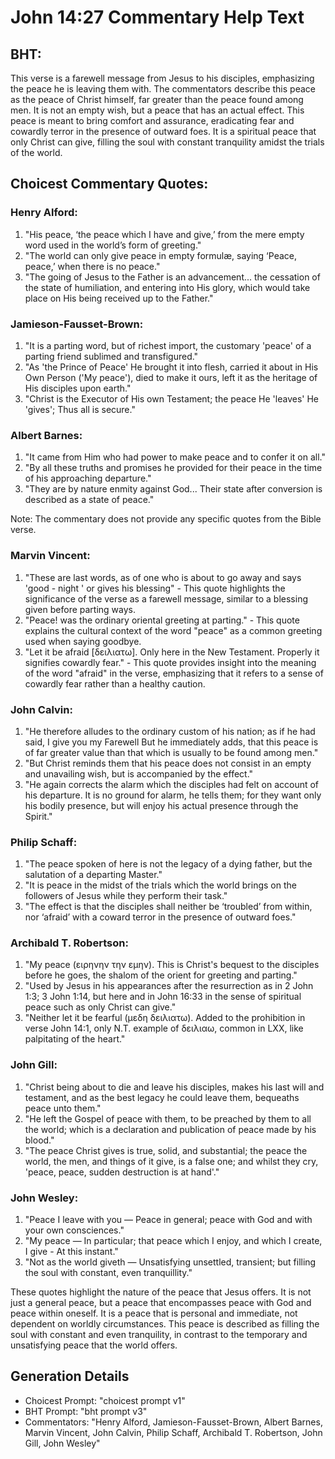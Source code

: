 # John 14:27 Commentary Help Text

## BHT:
This verse is a farewell message from Jesus to his disciples, emphasizing the peace he is leaving them with. The commentators describe this peace as the peace of Christ himself, far greater than the peace found among men. It is not an empty wish, but a peace that has an actual effect. This peace is meant to bring comfort and assurance, eradicating fear and cowardly terror in the presence of outward foes. It is a spiritual peace that only Christ can give, filling the soul with constant tranquility amidst the trials of the world.

## Choicest Commentary Quotes:
### Henry Alford:
1. "His peace, ‘the peace which I have and give,’ from the mere empty word used in the world’s form of greeting." 
2. "The world can only give peace in empty formulæ, saying ‘Peace, peace,’ when there is no peace."
3. "The going of Jesus to the Father is an advancement... the cessation of the state of humiliation, and entering into His glory, which would take place on His being received up to the Father."

### Jamieson-Fausset-Brown:
1. "It is a parting word, but of richest import, the customary 'peace' of a parting friend sublimed and transfigured."
2. "As 'the Prince of Peace' He brought it into flesh, carried it about in His Own Person ('My peace'), died to make it ours, left it as the heritage of His disciples upon earth."
3. "Christ is the Executor of His own Testament; the peace He 'leaves' He 'gives'; Thus all is secure."

### Albert Barnes:
1. "It came from Him who had power to make peace and to confer it on all."
2. "By all these truths and promises he provided for their peace in the time of his approaching departure."
3. "They are by nature enmity against God... Their state after conversion is described as a state of peace."

Note: The commentary does not provide any specific quotes from the Bible verse.

### Marvin Vincent:
1. "These are last words, as of one who is about to go away and says 'good - night ' or gives his blessing" - This quote highlights the significance of the verse as a farewell message, similar to a blessing given before parting ways.
2. "Peace! was the ordinary oriental greeting at parting." - This quote explains the cultural context of the word "peace" as a common greeting used when saying goodbye.
3. "Let it be afraid [δειλιατω]. Only here in the New Testament. Properly it signifies cowardly fear." - This quote provides insight into the meaning of the word "afraid" in the verse, emphasizing that it refers to a sense of cowardly fear rather than a healthy caution.

### John Calvin:
1. "He therefore alludes to the ordinary custom of his nation; as if he had said, I give you my Farewell But he immediately adds, that this peace is of far greater value than that which is usually to be found among men."
2. "But Christ reminds them that his peace does not consist in an empty and unavailing wish, but is accompanied by the effect."
3. "He again corrects the alarm which the disciples had felt on account of his departure. It is no ground for alarm, he tells them; for they want only his bodily presence, but will enjoy his actual presence through the Spirit."

### Philip Schaff:
1. "The peace spoken of here is not the legacy of a dying father, but the salutation of a departing Master."
2. "It is peace in the midst of the trials which the world brings on the followers of Jesus while they perform their task."
3. "The effect is that the disciples shall neither be ‘troubled’ from within, nor ‘afraid’ with a coward terror in the presence of outward foes."

### Archibald T. Robertson:
1. "My peace (ειρηνην την εμην). This is Christ's bequest to the disciples before he goes, the shalom of the orient for greeting and parting."
2. "Used by Jesus in his appearances after the resurrection as in 2 John 1:3; 3 John 1:14, but here and in John 16:33 in the sense of spiritual peace such as only Christ can give."
3. "Neither let it be fearful (μεδη δειλιατω). Added to the prohibition in verse John 14:1, only N.T. example of δειλιαω, common in LXX, like palpitating of the heart."

### John Gill:
1. "Christ being about to die and leave his disciples, makes his last will and testament, and as the best legacy he could leave them, bequeaths peace unto them."
2. "He left the Gospel of peace with them, to be preached by them to all the world; which is a declaration and publication of peace made by his blood."
3. "The peace Christ gives is true, solid, and substantial; the peace the world, the men, and things of it give, is a false one; and whilst they cry, 'peace, peace, sudden destruction is at hand'."

### John Wesley:
1. "Peace I leave with you — Peace in general; peace with God and with your own consciences."
2. "My peace — In particular; that peace which I enjoy, and which I create, I give - At this instant."
3. "Not as the world giveth — Unsatisfying unsettled, transient; but filling the soul with constant, even tranquillity."

These quotes highlight the nature of the peace that Jesus offers. It is not just a general peace, but a peace that encompasses peace with God and peace within oneself. It is a peace that is personal and immediate, not dependent on worldly circumstances. This peace is described as filling the soul with constant and even tranquility, in contrast to the temporary and unsatisfying peace that the world offers.


## Generation Details
- Choicest Prompt: "choicest prompt v1"
- BHT Prompt: "bht prompt v3"
- Commentators: "Henry Alford, Jamieson-Fausset-Brown, Albert Barnes, Marvin Vincent, John Calvin, Philip Schaff, Archibald T. Robertson, John Gill, John Wesley"
